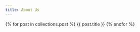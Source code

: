 ```yaml
---
title: About Us
---
```


<div class="container txt">
{% for post in collections.post %}
  {{ post.title }}
{% endfor %}
</div>
